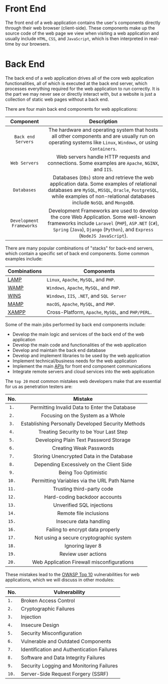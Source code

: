 # Front End

The front end of a web application contains the user's components directly through their web browser (client-side). These components make up the source code of the web page we view when visiting a web application and usually include `HTML`, `CSS`, and `JavaScript`, which is then interpreted in real-time by our browsers.

# Back End

The back end of a web application drives all of the core web application functionalities, all of which is executed at the back end server, which processes everything required for the web application to run correctly. It is the part we may never see or directly interact with, but a website is just a collection of static web pages without a back end.

There are four main back end components for web applications:

|      **Component**       |                                                                                                       **Description**                                                                                                        |
| :----------------------: | :--------------------------------------------------------------------------------------------------------------------------------------------------------------------------------------------------------------------------: |
|    `Back end Servers`    |                                  The hardware and operating system that hosts all other components and are usually run on operating systems like `Linux`, `Windows`, or using `Containers`.                                  |
|      `Web Servers`       |                                                              Web servers handle HTTP requests and connections. Some examples are `Apache`, `NGINX`, and `IIS`.                                                               |
|       `Databases`        | Databases (`DBs`) store and retrieve the web application data. Some examples of relational databases are `MySQL`, `MSSQL`, `Oracle`, `PostgreSQL`, while examples of non-relational databases include `NoSQL` and `MongoDB`. |
| `Development Frameworks` |  Development Frameworks are used to develop the core Web Application. Some well-known frameworks include `Laravel` (`PHP`), `ASP.NET` (`C#`), `Spring` (`Java`), `Django` (`Python`), and `Express` (`NodeJS JavaScript`).   |

There are many popular combinations of "stacks" for back-end servers, which contain a specific set of back end components. Some common examples include:

|Combinations|Components|
|---|---|
|[LAMP](https://en.wikipedia.org/wiki/LAMP_\(software_bundle\))|`Linux`, `Apache`, `MySQL`, and `PHP`.|
|[WAMP](https://en.wikipedia.org/wiki/LAMP_\(software_bundle\)#WAMP)|`Windows`, `Apache`, `MySQL`, and `PHP`.|
|[WINS](https://en.wikipedia.org/wiki/Solution_stack)|`Windows`, `IIS`, `.NET`, and `SQL Server`|
|[MAMP](https://en.wikipedia.org/wiki/MAMP)|`macOS`, `Apache`, `MySQL`, and `PHP`.|
|[XAMPP](https://en.wikipedia.org/wiki/XAMPP)|Cross-Platform, `Apache`, `MySQL`, and `PHP/PERL`.|

Some of the main jobs performed by back end components include:

- Develop the main logic and services of the back end of the web application
- Develop the main code and functionalities of the web application
- Develop and maintain the back end database
- Develop and implement libraries to be used by the web application
- Implement technical/business needs for the web application
- Implement the main [APIs](https://en.wikipedia.org/wiki/API) for front end component communications
- Integrate remote servers and cloud services into the web application

The `top 20` most common mistakes web developers make that are essential for us as penetration testers are:

| **No.** |                    **Mistake**                     |
| :-----: | :------------------------------------------------: |
|  `1.`   |   Permitting Invalid Data to Enter the Database    |
|  `2.`   |         Focusing on the System as a Whole          |
|  `3.`   | Establishing Personally Developed Security Methods |
|  `4.`   |       Treating Security to be Your Last Step       |
|  `5.`   |       Developing Plain Text Password Storage       |
|  `6.`   |              Creating Weak Passwords               |
|  `7.`   |      Storing Unencrypted Data in the Database      |
|  `8.`   |      Depending Excessively on the Client Side      |
|  `9.`   |                Being Too Optimistic                |
|  `10.`  |     Permitting Variables via the URL Path Name     |
|  `11.`  |             Trusting third-party code              |
|  `12.`  |           Hard-coding backdoor accounts            |
|  `13.`  |             Unverified SQL injections              |
|  `14.`  |               Remote file inclusions               |
|  `15.`  |               Insecure data handling               |
|  `16.`  |          Failing to encrypt data properly          |
|  `17.`  |      Not using a secure cryptographic system       |
|  `18.`  |                  Ignoring layer 8                  |
|  `19.`  |                Review user actions                 |
|  `20.`  |     Web Application Firewall misconfigurations     |

These mistakes lead to the [OWASP Top 10](https://owasp.org/www-project-top-ten/) vulnerabilities for web applications, which we will discuss in other modules:

| **No.** | **Vulnerability**                          |
| ------- | ------------------------------------------ |
| `1.`    | Broken Access Control                      |
| `2.`    | Cryptographic Failures                     |
| `3.`    | Injection                                  |
| `4.`    | Insecure Design                            |
| `5.`    | Security Misconfiguration                  |
| `6.`    | Vulnerable and Outdated Components         |
| `7.`    | Identification and Authentication Failures |
| `8.`    | Software and Data Integrity Failures       |
| `9.`    | Security Logging and Monitoring Failures   |
| `10.`   | Server-Side Request Forgery (SSRF)         |
